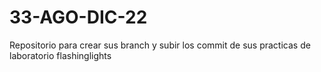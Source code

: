 # 33-AGO-DIC-22
Repositorio para crear sus branch y subir los commit de sus practicas de laboratorio
flashinglights